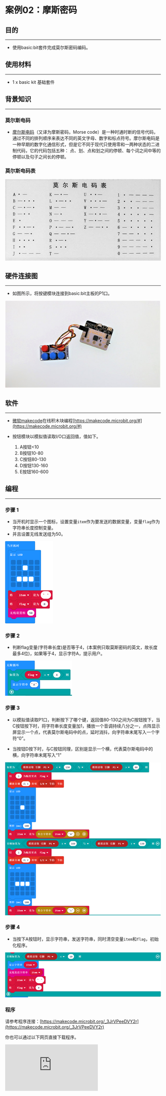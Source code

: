 # 案例02：摩斯密码

## 目的
---

- 使用basic:bit套件完成莫尔斯密码编码。

## 使用材料
---

- 1 x basic kit 基础套件

## 背景知识
---
### 莫尔斯电码
- [摩尔斯电码](https://baike.baidu.com/item/%E6%91%A9%E5%B0%94%E6%96%AF%E7%94%B5%E7%A0%81)（又译为摩斯密码，Morse code）是一种时通时断的信号代码，通过不同的排列顺序来表达不同的英文字母、数字和标点符号。摩尔斯电码是一种早期的数字化通信形式，但是它不同于现代只使用零和一两种状态的二进制代码，它的代码包括五种： 点、划、点和划之间的停顿、每个词之间中等的停顿以及句子之间长的停顿。

### 莫尔斯电码表

![](./images/CEeyYMC.jpg)

## 硬件连接图
---

- 如图所示，将按键模块连接到basic:bit主板的P1口。

![](./images/PGUTQXA.jpg)

## 软件
---
- [微软makecode](https://makecode.microbit.org/#)在线积木块编程[https://makecode.microbit.org/#](https://makecode.microbit.org/#)

- 按钮模块以模拟值读取I/O口返回值，值如下。
	1. A按钮<10
	2. B按钮10-80
	3. C按钮80-130
	4. D按钮130-160
	5. E按钮160-600

## 编程
---
### 步骤 1

- 当开机时显示一个图标，设置变量`item`作为要发送的数据变量，变量`flag`作为字符串长度控制变量。
- 并且设置无线发送组为50。

![](./images/basic_kit_case_02_01.png)

### 步骤 2

- 判断flag变量(字符串长度)是否等于4，(本案例只取莫斯密码的英文，故长度最多4位)，如果等于4，显示字符A，提示用户。

![](./images/basic_kit_case_02_02.png)

### 步骤 3

- 以模拟值读取P1口，判断按下了哪个键，返回值80-130之间为C按钮按下，当C按钮按下时，将字符串长度变量加1，播放一个音调持续八分之一，点阵显示屏显示一个点，代表莫尔斯电码中的点，延时消抖，向字符串末尾写入一个字符“0”。

- 当按钮D按下时，与C按钮同理，区别是显示一个横，代表莫尔斯电码中的横，向字符串末尾写入“1”

![](./images/basic_kit_case_02_03.png)

### 步骤 4

- 当按下A按钮时，显示字符串，发送字符串，同时清空变量`item`和`flag`，初始化程序。

![](./images/basic_kit_case_02_04.png)

### 程序

请参考程序连接：[https://makecode.microbit.org/_3JrVPeeDVY2r](https://makecode.microbit.org/_3JrVPeeDVY2r)

你也可以通过以下网页直接下载程序。



<div
    style={{
        position: 'relative',
        paddingBottom: '60%',
        overflow: 'hidden',
    }}
>
    <iframe
        src="https://makecode.microbit.org/_3JrVPeeDVY2r"
        frameborder="0"
        sandbox="allow-popups allow-forms allow-scripts allow-same-origin"
        style={{
            position: 'absolute',
            width: '100%',
            height: '100%',
        }}
    />
</div>

## 结论
---

- 按下按钮C，意为莫尔斯电码中的点，按下按钮D，意为莫尔斯电码中的横，按下C或者D总次数等于4时，显示字符A，需要按下A按钮，显示和发送当前字符串，并且初始化变量重置程序。

## 思考
---

- 延时消抖的作用和意义是什么？

## 常见问题
---


## 相关阅读
---
